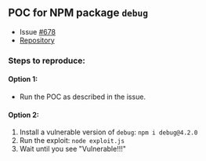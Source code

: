 ## POC for NPM package `debug`

- Issue [#678](https://github.com/debug-js/debug/issues/678)
- [Repository](https://github.com/debug-js/debug)


### Steps to reproduce:

#### Option 1:
- Run the POC as described in the issue.

#### Option 2:
1. Install a vulnerable version of `debug`:
```npm i debug@4.2.0```
2. Run the exploit:
```node exploit.js```
3. Wait until you see "Vulnerable!!!"